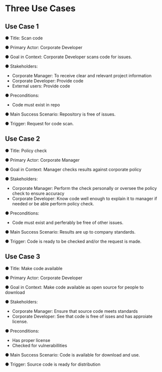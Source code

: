 # Three Use Cases

## Use Case 1
  
●	Title: Scan code
  
●	Primary Actor: Corporate Developer
  
●	Goal in Context: Corporate Developer scans code for issues.
  
●	Stakeholders:
  - Corporate Manager: To receive clear and relevant project information
  - Corporate Developer: Provide code
  - External users: Provide code

●	Preconditions:
  - Code must exist in repo

●	Main Success Scenario: Repository is free of issues.
  
●	Trigger: Request for code scan.
  

  
## Use Case 2
  
●	Title: Policy check
  
●	Primary Actor: Corporate Manager
  
●	Goal in Context:  Manager checks results against corporate policy
  
●	Stakeholders:
  - Corporate Manager: Perform the check personally or oversee the policy check to ensure accuracy
  - Corporate Developer: Know code well enough to explain it to manager if needed or be able perform policy check.

●	Preconditions:
  - Code must exist and perferably be free of other issues.

●	Main Success Scenario: Results are up to company standards.
  
●	Trigger: Code is ready to be checked and/or the request is made. 
  

  
## Use Case 3
  
●	Title: Make code available
  
●	Primary Actor: Corporate Developer
  
●	Goal in Context: Make code available as open source for people to download
  
●	Stakeholders:
  - Corporate Manager: Ensure that source code meets standards
  - Corporate Developer: See that code is free of isses and has approiate license.
  
●	Preconditions:
  - Has proper license
  - Checked for vulnerabillities
  
●	Main Success Scenario: Code is available for download and use. 
  
●	Trigger: Source code is ready for distribution
